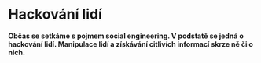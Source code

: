 # Hackování lidí 
**Občas se setkáme s pojmem social engineering. V podstatě se jedná o 
hackování lidí. Manipulace lidí a získávání citlivích informací skrze ně 
či o nich.**
